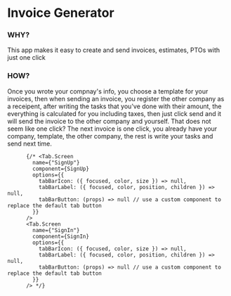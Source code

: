 # Invoice Generator

### WHY?
This app makes it easy to create and send invoices, estimates, PTOs with just one click

### HOW?
Once you wrote your compnay's info, you choose a template for your invoices, then when sending an invoice, you register the other company as a receipent, after writing the tasks that you've done with their amount, the everything is calculated for you including taxes, then just click send and it will send the invoice to the other company and yourself.
That does not seem like one click?
The next invoice is one click, you already have your company, template, the other company, the rest is write your tasks and send next time.

          {/* <Tab.Screen 
            name={"SignUp"} 
            component={SignUp}
            options={{
              tabBarIcon: ({ focused, color, size }) => null,
              tabBarLabel: ({ focused, color, position, children }) => null,
              tabBarButton: (props) => null // use a custom component to replace the default tab button
            }}
          />
          <Tab.Screen 
            name={"SignIn"} 
            component={SignIn}
            options={{
              tabBarIcon: ({ focused, color, size }) => null,
              tabBarLabel: ({ focused, color, position, children }) => null,
              tabBarButton: (props) => null // use a custom component to replace the default tab button
            }}
          /> */}